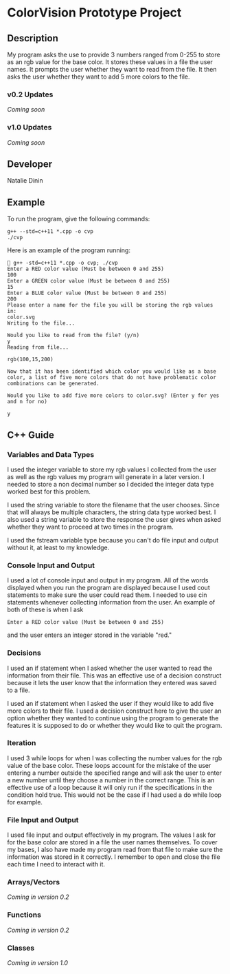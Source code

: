 # ColorVision Prototype Project

## Description

My program asks the use to provide 3 numbers ranged from 0-255 to store as an rgb value for the base color. It stores these values in a file the user names. It prompts the user whether they want to read from the file. It then asks the user whether they want to add 5 more colors to the file.

### v0.2 Updates

*Coming soon*

### v1.0 Updates

*Coming soon*


## Developer

Natalie Dinin

## Example

To run the program, give the following commands:

```
g++ --std=c++11 *.cpp -o cvp
./cvp
```

Here is an example of the program running:

```
 g++ -std=c++11 *.cpp -o cvp; ./cvp
Enter a RED color value (Must be between 0 and 255)
100
Enter a GREEN color value (Must be between 0 and 255)
15
Enter a BLUE color value (Must be between 0 and 255)
200
Please enter a name for the file you will be storing the rgb values in:
color.svg
Writing to the file...

Would you like to read from the file? (y/n)
y
Reading from file...

rgb(100,15,200)

Now that it has been identified which color you would like as a base color, a list of five more colors that do not have problematic color combinations can be generated.

Would you like to add five more colors to color.svg? (Enter y for yes and n for no)

y
```

## C++ Guide

### Variables and Data Types

I used the integer variable to store my rgb values I collected from the user as well as the rgb values my program will generate in a later version. I needed to store a non decimal number so I decided the integer data type worked best for this problem.

I used the string variable to store the filename that the user chooses. Since that will always be multiple characters, the string data type worked best. I also used a string variable to store the response the user gives when asked whether they want to proceed at two times in the program. 

I used the fstream variable type because you can't do file input and output without it, at least to my knowledge. 

### Console Input and Output

I used a lot of console input and output in my program. All of the words displayed when you run the program are displayed because I used cout statements to make sure the user could read them. I needed to use cin statements whenever collecting information from the user. An example of both of these is when I ask 
```
Enter a RED color value (Must be between 0 and 255)
```
and the user enters an integer stored in the variable "red."


### Decisions

I used an if statement when I asked whether the user wanted to read the information from their file. This was an effective use of a decision construct because it lets the user know that the information they entered was saved to a file. 

I used an if statement when I asked the user if they would like to add five more colors to their file. I used a decision construct here to give the user an option whether they wanted to continue using the program to generate the features it is supposed to do or whether they would like to quit the program.

### Iteration

I used 3 while loops for when I was collecting the number values for the rgb value of the base color. These loops account for the mistake of the user entering a number outside the specified range and will ask the user to enter a new number until they choose a number in the correct range. This is an effective use of a loop because it will only run if the specifications in the condition hold true. This would not be the case if I had used a do while loop for example. 

### File Input and Output

I used file input and output effectively in my program. The values I ask for for the base color are stored in a file the user names themselves. To cover my bases, I also have made my program read from that file to make sure the information was stored in it correctly. I remember to open and close the file each time I need to interact with it.  


### Arrays/Vectors

*Coming in version 0.2*

### Functions

*Coming in version 0.2*

### Classes

*Coming in version 1.0*
